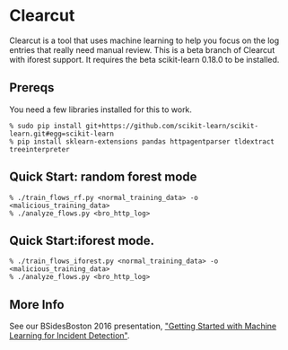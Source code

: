 # Clearcut
Clearcut is a tool that uses machine learning to help you focus on the log entries that really need manual review. This is a beta branch of Clearcut with iforest support. It requires the beta scikit-learn 0.18.0 to be installed.

## Prereqs

You need a few libraries installed for this to work.

    % sudo pip install git+https://github.com/scikit-learn/scikit-learn.git#egg=scikit-learn
    % pip install sklearn-extensions pandas httpagentparser tldextract treeinterpreter


## Quick Start: random forest mode
    % ./train_flows_rf.py <normal_training_data> -o <malicious_training_data>
    % ./analyze_flows.py <bro_http_log>

## Quick Start:iforest mode.
    % ./train_flows_iforest.py <normal_training_data> -o <malicious_training_data> 
    % ./analyze_flows.py <bro_http_log>


## More Info
See our BSidesBoston 2016 presentation, ["Getting Started with Machine Learning for Incident Detection"](https://speakerdeck.com/davidjbianco/getting-started-with-machine-learning-for-incident-detection).  

